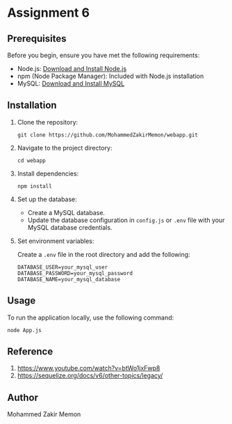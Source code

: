 # Assignment 6

## Prerequisites

Before you begin, ensure you have met the following requirements:

- Node.js: [Download and Install Node.js](https://nodejs.org/)
- npm (Node Package Manager): Included with Node.js installation
- MySQL: [Download and Install MySQL](https://www.mysql.com/)
  
## Installation

1. Clone the repository:

    ```
    git clone https://github.com/MohammedZakirMemon/webapp.git
    ```

2. Navigate to the project directory:

    ```
    cd webapp
    ```

3. Install dependencies:

    ```
    npm install
    ```

4. Set up the database:

    - Create a MySQL database.
    - Update the database configuration in `config.js` or `.env` file with your MySQL database credentials.


5. Set environment variables:

    Create a `.env` file in the root directory and add the following:

    ```env
    DATABASE_USER=your_mysql_user
    DATABASE_PASSWORD=your_mysql_password
    DATABASE_NAME=your_mysql_database
    ```

## Usage

To run the application locally, use the following command:

```
node App.js
```

## Reference 
1. https://www.youtube.com/watch?v=btWo1jxFwp8
2. https://sequelize.org/docs/v6/other-topics/legacy/


## Author

Mohammed Zakir Memon






